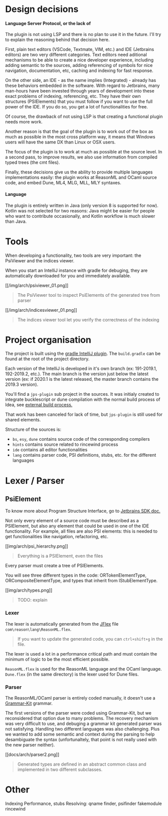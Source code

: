 # Design decisions

#### Language Server Protocol, or the lack of

The plugin is not using LSP and there is no plan to use it in the future. I'll try to explain 
the reasoning behind that decision here.

First, plain text editors (VSCode, Textmate, VIM, etc.) and IDE (Jetbrains editors) are
two very different categories. Text editors need aditional mechanisms to be able to create
a nice developer experience, including adding semantic to the sources, adding referencing of
symbols for nice navigation, documentation, etc, caching and indexing for fast response.

On the other side, an IDE - as the name implies (Integrated) - already has these behaviors
embedded in the software. With regard to Jetbrains, many man-hours have been invested through
years of development into these exact problems of indexing, referencing, etc. They have their own 
structures (PSIElements) that you must follow if you want to use the full power of the IDE.
If you do so, you get a lot of functionalities for free.

Of course, the drawback of not using LSP is that creating a functional plugin needs more work.

Another reason is that the goal of the plugin is to work out of the box as much as possible
in the most cross platform way, it means that Windows users will have the same DX than Linux
or OSX users.

The focus of the plugin is to work at much as possible at the source level.
In a second pass, to improve results, we also use information from compiled typed trees (the cmt files).

Finally, these decisions give us the ability to provide multiple languages implementations easily:
the plugin works at ReasonML and OCaml source code, and embed Dune, ML4, MLG, MLL, MLY syntaxes.

#### Language

The plugin is entirely written in Java (only version 8 is supported for now).
Kotlin was not selected for two reasons: Java might be easier for people who
want to contribute occasionally, and Kotlin workflow is much slower than Java.

# Tools

When developing a functionality, two tools are very important: the PsiViewer and
the indices viewer.
 
When you start an IntelliJ instance with gradle for debuging, 
they are automatically downloaded for you and immediately available.

[[/img/arch/psiviewer_01.png]]

> The PsiViewer tool to inspect PsiElements of the generated tree from parser

[[/img/arch/indicesviewer_01.png]]

> The indices viewer tool let you verify the correctness of the indexing

# Project organisation

The project is built using the [gradle IntelliJ plugin](https://github.com/JetBrains/gradle-intellij-plugin).
The `build.gradle` can be found at the root of the project directory.

Each version of the IntelliJ is developed in it's own branch (ex: 191-2019.1, 192-2019.2, etc.).
The main branch is the version just below the latest version (ex: if 2020.1 is the latest released,
the master branch contains the 2019.3 version).

You'll find a `jps-plugin` sub project in the sources.
It was initialy created to integrate bucklescript or dune compilation with the normal build process of Idea,
see [external build process.](https://www.jetbrains.org/intellij/sdk/docs/reference_guide/frameworks_and_external_apis/external_builder_api.html)

That work has been canceled for lack of time, but `jps-plugin` is still used for shared elements. 

Structure of the sources is:
- `bs`, `esy`, `dune` contains source code of the corresponding compilers
- `hints` contains source related to rincewind process
- `ide` contains all editor functionalities
- `lang` contains parser code, PSI definitions, stubs, etc. for the different languages

# Lexer / Parser

## PsiElement

To know more about Program Structure Interface, go to [Jetbrains SDK doc.](https://www.jetbrains.org/intellij/sdk/docs/basics/architectural_overview/psi.html)

Not only every element of a source code must be described as a PSIElement, but also any element that 
could be used in one of the IDE functionality. For example, all files are also PSI elements: this is needed
to get functionalities like navigation, refactoring, etc.

[[img/arch/psi_hierarchy.png]]

> Everything is a PSIElement, even the files

Every parser must create a tree of PSIElements.

You will see three different types in the code: ORTokenElementType, ORCompositeElementType, and types that inherit from 
IStubElementType.

[[img/arch/types.png]]

> TODO: explain

### Lexer

The lexer is automatically generated from the [JFlex](https://www.jflex.de/) 
file `com\reason\lang\ReasonML.flex`.
 
> If you want to update the generated code, you can `ctrl+shift+g` in the file.

The lexer is used a lot in a performance critical path and must contain the minimum 
of logic to be the most efficient possible.

`ReasonML.flex` is used for the ReasonML language and the OCaml language.
`Dune.flex` (in the same directory) is the lexer used for Dune files.

### Parser

The ReasonML/OCaml parser is entirely coded manually, 
it doesn't use a [Grammar-Kit](https://github.com/JetBrains/Grammar-Kit) grammar.

The first versions of the parser were coded using Grammar-Kit, but we reconsidered
that option due to many problems. The recovery mechanism was very difficult 
to use, and debuging a grammar kit generated parser was not satisfying. Handling two different
languages was also challenging. Plus we wanted to add some semantic and context during the parsing
to help desambiguate the syntax (unfortunaltely, that point is not really used with the new parser
 neither).

[[docs/arch/parser2.png]]

> Generated types are defined in an abstract common class and implemented in two different subclasses.



# Other

Indexing
Performance, stubs
Resolving: qname finder, psifinder
fakemodule
rincewind
